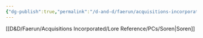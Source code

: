 ```yaml
---
{"dg-publish":true,"permalink":"/d-and-d/faerun/acquisitions-incorporated/player-viewable/franchise-management/main-office-contracts/onboarding-packets/obviator/"}
---
```


[[D&D/Faerun/Acquisitions Incorporated/Lore Reference/PCs/Soren\|Soren]]

